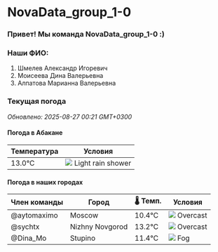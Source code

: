 # NovaData_group_1-0
### Привет! Мы команда NovaData_group_1-0 :)

### Наши ФИО:
1. Шмелев Александр Игоревич
2. Моисеева Дина Валерьевна
3. Алпатова Марианна Валерьевна

### Текущая погода
<!-- WEATHER:START -->
_Обновлено: 2025-08-27 00:21 GMT+0300_

#### Погода в Абакане

| Температура | Условия |
|-------------|----------|
| 13.0°C     | ![](https://cdn.weatherapi.com/weather/64x64/night/353.png) Light rain shower |

#### Погода в наших городах

| Член команды  | Город               | 🌡️ Темп.  | Условия          |
|---------------|---------------------|-----------|--------------------|
| @aytomaximo    | Moscow              |   10.4°C | ![](https://cdn.weatherapi.com/weather/64x64/night/122.png) Overcast     |
| @sychtx        | Nizhny Novgorod     |   13.2°C | ![](https://cdn.weatherapi.com/weather/64x64/night/122.png) Overcast     |
| @Dina_Mo       | Stupino             |   11.4°C | ![](https://cdn.weatherapi.com/weather/64x64/night/248.png) Fog          |

<!-- WEATHER:END -->
